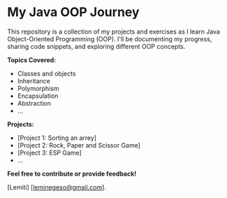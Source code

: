 # My Java OOP Journey

This repository is a collection of my projects and exercises as I learn Java Object-Oriented Programming (OOP). I'll be documenting my progress, sharing code snippets, and exploring different OOP concepts.

**Topics Covered:**
* Classes and objects
* Inheritance
* Polymorphism
* Encapsulation
* Abstraction
* ...

**Projects:**
* [Project 1: Sorting an arrey]
* [Project 2: Rock, Paper and Scissor Game]
* [Project 3: ESP Game]
* ...

**Feel free to contribute or provide feedback!**

[Lemiti]
[leminegeso@gmail.com].
